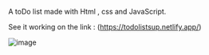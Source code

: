 A toDo list made with Html , css and JavaScript.

See it working on the link : <a src="https://todolistsup.netlify.app/">(https://todolistsup.netlify.app/)</a>

![image](https://user-images.githubusercontent.com/101120593/180037460-13a28ae9-1255-4ae8-a038-26242c67634f.png)

